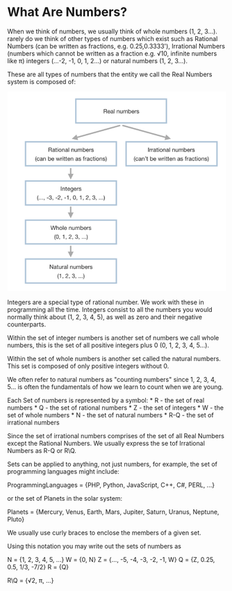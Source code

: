 # What Are Numbers?

When we think of numbers, we usually think of whole numbers (1, 2, 3...). rarely do we think of other types of numbers which exist such as Rational Numbers (can be written as fractions, e.g. 0.25,0.3333'), Irrational Numbers (numbers which cannot be written as a fraction e.g. √10, infinite numbers like π) integers (...-2, -1, 0, 1, 2...) or natural numbers (1, 2, 3...).

These are all types of numbers that the entity we call the Real Numbers system is composed of:

<div align="center">
<img src="./WhatAreNumbers.png">
</div>

Integers are a special type of rational number. We work with these in programming all the time. Integers consist to all the numbers you would normally think about (1, 2, 3, 4, 5), as well as zero and their negative counterparts.

Within the set of integer numbers is another set of numbers we call whole numbers, this is the set of all positive integers plus 0
(0, 1, 2, 3, 4, 5...).

Within the set of whole numbers is another set called the natural numbers. This set is composed of only positive integers without 0.

We often refer to natural numbers as "counting numbers" since 1, 2, 3, 4, 5... is often the fundamentals of how we learn to count when we are young.

Each Set of numbers is represented by a symbol:
	* R - the set of real numbers
	* Q - the set of rational numbers
	* Z - the set of integers
	* W - the set of whole numbers
	* N - the set of natural numbers
	* R-Q - the set of irrational numbers

Since the set of irrational numbers comprises of the set of all Real Numbers except the Rational Numbers. We usually express the se tof Irrational Numbers as R-Q or R\Q.

Sets can be applied to anything, not just numbers, for example, the set of programming languages might include:

ProgrammingLanguages = {PHP, Python, JavaScript, C++, C#, PERL, ...}

or the set of Planets in the solar system:

Planets = {Mercury, Venus, Earth, Mars, Jupiter, Saturn, Uranus, Neptune, Pluto}

We usually use curly braces to enclose the members of a given set.

Using this notation you may write out the sets of numbers as

N = {1, 2, 3, 4, 5, ...}
W = {0, N}
Z = {..., -5, -4, -3, -2, -1, W}
Q = {Z, 0.25, 0.5, 1/3, -7/2}
R = {Q}

R\Q = {√2, π, ...}